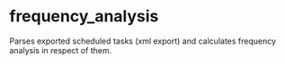 # frequency_analysis

Parses exported scheduled tasks (xml export) and calculates frequency analysis in respect of them. 

